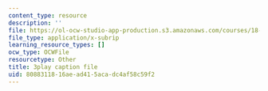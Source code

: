 ```yaml
---
content_type: resource
description: ''
file: https://ol-ocw-studio-app-production.s3.amazonaws.com/courses/18-065-matrix-methods-in-data-analysis-signal-processing-and-machine-learning-spring-2018/8088311816aead415acadc4af58c59f2_XhSk_Lw2X_U.srt
file_type: application/x-subrip
learning_resource_types: []
ocw_type: OCWFile
resourcetype: Other
title: 3play caption file
uid: 80883118-16ae-ad41-5aca-dc4af58c59f2
---
```

